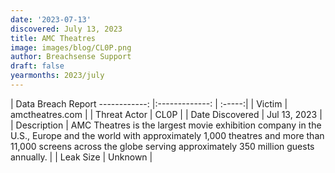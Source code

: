 ```yaml
---
date: '2023-07-13'
discovered: July 13, 2023
title: AMC Theatres
image: images/blog/CL0P.png
author: Breachsense Support
draft: false
yearmonths: 2023/july
---
```



| Data Breach Report
------------:     |:-------------:    | :-----:|
| Victim      | amctheatres.com      | 
| Threat Actor      | CL0P      | 
| Date Discovered      | Jul 13, 2023      | 
| Description      | AMC Theatres is the largest movie exhibition company in the U.S., Europe and the world with approximately 1,000 theatres and more than 11,000 screens across the globe serving approximately 350 million guests annually.      | 
| Leak Size      | Unknown      | 

